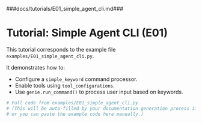 ###docs/tutorials/E01_simple_agent_cli.md###
# Tutorial: Simple Agent CLI (E01)

This tutorial corresponds to the example file `examples/E01_simple_agent_cli.py`.

It demonstrates how to:
- Configure a `simple_keyword` command processor.
- Enable tools using `tool_configurations`.
- Use `genie.run_command()` to process user input based on keywords.

```python
# Full code from examples/E01_simple_agent_cli.py
# (This will be auto-filled by your documentation generation process if configured,
# or you can paste the example code here manually.)
```